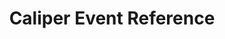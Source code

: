---
title: Caliper Event Reference
redirect_to: "/releases/v11.0.0/developers/events/caliper_events"
---
